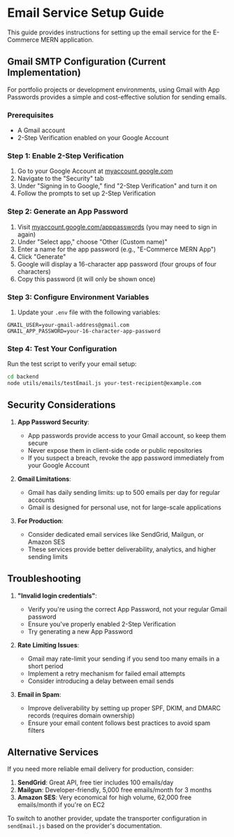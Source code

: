 # Email Service Setup Guide

This guide provides instructions for setting up the email service for the E-Commerce MERN application.

## Gmail SMTP Configuration (Current Implementation)

For portfolio projects or development environments, using Gmail with App Passwords provides a simple and cost-effective solution for sending emails.

### Prerequisites

- A Gmail account
- 2-Step Verification enabled on your Google Account

### Step 1: Enable 2-Step Verification

1. Go to your Google Account at [myaccount.google.com](https://myaccount.google.com/)
2. Navigate to the "Security" tab
3. Under "Signing in to Google," find "2-Step Verification" and turn it on
4. Follow the prompts to set up 2-Step Verification

### Step 2: Generate an App Password

1. Visit [myaccount.google.com/apppasswords](https://myaccount.google.com/apppasswords) (you may need to sign in again)
2. Under "Select app," choose "Other (Custom name)"
3. Enter a name for the app password (e.g., "E-Commerce MERN App")
4. Click "Generate"
5. Google will display a 16-character app password (four groups of four characters)
6. Copy this password (it will only be shown once)

### Step 3: Configure Environment Variables

1. Update your `.env` file with the following variables:

```
GMAIL_USER=your-gmail-address@gmail.com
GMAIL_APP_PASSWORD=your-16-character-app-password
```

### Step 4: Test Your Configuration

Run the test script to verify your email setup:

```bash
cd backend
node utils/emails/testEmail.js your-test-recipient@example.com
```

## Security Considerations

1. **App Password Security**:

   - App passwords provide access to your Gmail account, so keep them secure
   - Never expose them in client-side code or public repositories
   - If you suspect a breach, revoke the app password immediately from your Google Account

2. **Gmail Limitations**:

   - Gmail has daily sending limits: up to 500 emails per day for regular accounts
   - Gmail is designed for personal use, not for large-scale applications

3. **For Production**:
   - Consider dedicated email services like SendGrid, Mailgun, or Amazon SES
   - These services provide better deliverability, analytics, and higher sending limits

## Troubleshooting

1. **"Invalid login credentials"**:

   - Verify you're using the correct App Password, not your regular Gmail password
   - Ensure you've properly enabled 2-Step Verification
   - Try generating a new App Password

2. **Rate Limiting Issues**:

   - Gmail may rate-limit your sending if you send too many emails in a short period
   - Implement a retry mechanism for failed email attempts
   - Consider introducing a delay between email sends

3. **Email in Spam**:
   - Improve deliverability by setting up proper SPF, DKIM, and DMARC records (requires domain ownership)
   - Ensure your email content follows best practices to avoid spam filters

## Alternative Services

If you need more reliable email delivery for production, consider:

1. **SendGrid**: Great API, free tier includes 100 emails/day
2. **Mailgun**: Developer-friendly, 5,000 free emails/month for 3 months
3. **Amazon SES**: Very economical for high volume, 62,000 free emails/month if you're on EC2

To switch to another provider, update the transporter configuration in `sendEmail.js` based on the provider's documentation.
